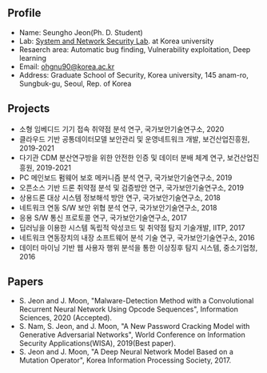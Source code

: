 ## Profile
- Name: Seungho Jeon(Ph. D. Student)
- Lab: [System and Network Security Lab](http://kusystemlab.co.kr/). at Korea university
- Resaerch area: Automatic bug finding, Vulnerability exploitation, Deep learning
- Email: ohgnu90@korea.ac.kr
- Address: Graduate School of Security, Korea university, 145 anam-ro, Sungbuk-gu, Seoul, Rep. of Korea

## Projects
- 소형 임베디드 기기 접속 취약점 분석 연구, 국가보안기술연구소, 2020
- 클라우드 기반 공통데이터모델 보안관리 및 운영네트워크 개발, 보건산업진흥원, 2019-2021
- 다기관 CDM 분산연구방을 위한 안전한 인증 및 데이터 분배 체계 연구, 보건산업진흥원, 2019-2021
- PC 메인보드 펌웨어 보호 메커니즘 분석 연구, 국가보안기술연구소, 2019
- 오픈소스 기반 드론 취약점 분석 및 검증방안 연구, 국가보안기술연구소, 2019
- 상용드론 대상 시스템 정보해석 방안 연구, 국가보안기술연구소, 2018
- 네트워크 연동 S/W 보안 위협 분석 연구, 국가보안기술연구소, 2018
- 응용 S/W 통신 프로토콜 연구, 국가보안기술연구소, 2017
- 딥러닝을 이용한 시스템 독립적 악성코드 및 취약점 탐지 기술개발, IITP, 2017
- 네트워크 연동장치의 내장 소프트웨어 분석 기술 연구, 국가보안기술연구소, 2016
- 데이터 마이닝 기반 웹 사용자 행위 분석을 통한 이상징후 탐지 시스템, 중소기업청, 2016

## Papers
- S. Jeon and J. Moon, "Malware-Detection Method with a Convolutional Recurrent Neural Network Using Opcode Sequences", Information Sciences, 2020 (Accepted).
- S. Nam, S. Jeon, and J. Moon, "A New Password Cracking Model with Generative Adversarial Networks", World Conference on Information Security Applications(WISA), 2019(Best paper).
- S. Jeon and J. Moon, "A Deep Neural Network Model Based on a Mutation Operator", Korea Information Processing Society, 2017.
